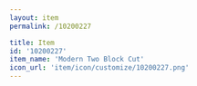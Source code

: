 ```yaml
---
layout: item
permalink: /10200227

title: Item
id: '10200227'
item_name: 'Modern Two Block Cut'
icon_url: 'item/icon/customize/10200227.png'
---
```

